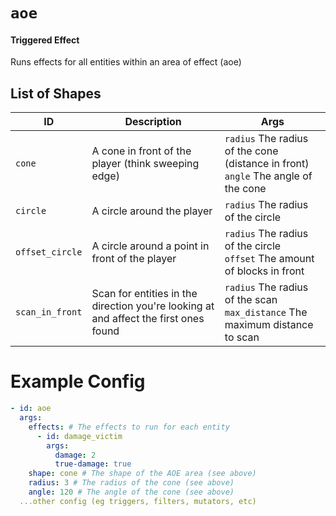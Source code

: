 # `aoe`
#### Triggered Effect

Runs effects for all entities within an area of effect (aoe)

## List of Shapes
| ID | Description |Args |
| --- | --- | --- |
| `cone` | A cone in front of the player (think sweeping edge) | `radius` The radius of the cone (distance in front) <br /> `angle` The angle of the cone |
| `circle` | A circle around the player | `radius` The radius of the circle |
| `offset_circle` | A circle around a point in front of the player | `radius` The radius of the circle <br /> `offset` The amount of blocks in front |
| `scan_in_front` | Scan for entities in the direction you're looking at and affect the first ones found | `radius` The radius of the scan <br /> `max_distance` The maximum distance to scan |


# Example Config
```yaml
- id: aoe
  args:
    effects: # The effects to run for each entity
      - id: damage_victim
        args:
          damage: 2
          true-damage: true
    shape: cone # The shape of the AOE area (see above)
    radius: 3 # The radius of the cone (see above)
    angle: 120 # The angle of the cone (see above)
  ...other config (eg triggers, filters, mutators, etc)
```

